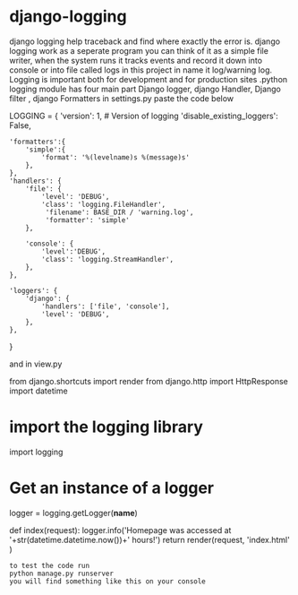 # django-logging
django logging help traceback and find where exactly the error is.
django logging work as a seperate program you can think of it as a simple file writer, when the system runs it tracks events and record it down into console or into file called logs in this project in name it log/warning log.
Logging is important both for development and for production sites .python logging module has four main part
Django logger, django Handler, Django filter , django Formatters
in settings.py paste the code below


LOGGING = {
    'version': 1,
    # Version of logging
    'disable_existing_loggers': False,
 
    'formatters':{
        'simple':{
            'format': '%(levelname)s %(message)s'
        },
    },
    'handlers': {
        'file': {
            'level': 'DEBUG',
            'class': 'logging.FileHandler',
             'filename': BASE_DIR / 'warning.log',
             'formatter': 'simple'
        },
 
        'console': {
            'level':'DEBUG',
            'class': 'logging.StreamHandler',
        },
    },
 
    'loggers': {
        'django': {
            'handlers': ['file', 'console'],
            'level': 'DEBUG',
        },
    },
}

and in view.py 

from django.shortcuts import render
from django.http import HttpResponse
import datetime

# import the logging library
import logging

# Get an instance of a logger
logger = logging.getLogger(__name__)

def index(request):
    logger.info('Homepage was accessed at '+str(datetime.datetime.now())+' hours!')
    return render(request, 'index.html' )
     
    to test the code run
    python manage.py runserver 
    you will find something like this on your console

     
 
